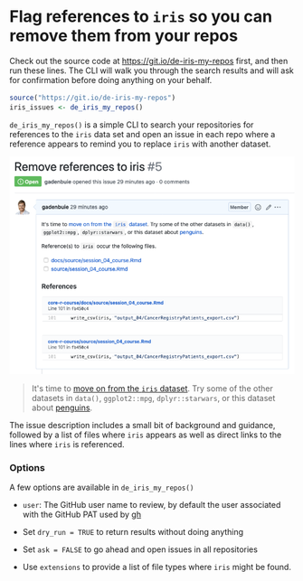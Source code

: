 
# Flag references to `iris` so you can remove them from your repos

Check out the source code at <https://git.io/de-iris-my-repos> first, and then run these lines. The CLI will walk you through the search results and will ask for confirmation before doing anything on your behalf.

```r
source("https://git.io/de-iris-my-repos")
iris_issues <- de_iris_my_repos()
```

`de_iris_my_repos()` is a simple CLI to search your repositories for references to the `iris` data set and open an issue in each repo where a reference appears to remind you to replace `iris` with another dataset.

![](example-issue.png)

> It's time to [move on from the `iris` dataset](https://armchairecology.blog/iris-dataset/). Try some of the other datasets in `data()`, `ggplot2::mpg`, `dplyr::starwars`, or this dataset about [penguins](https://github.com/allisonhorst/penguins).

The issue description includes a small bit of background and guidance, followed by a list of files where `iris` appears as well as direct links to the lines where `iris` is referenced.

### Options

A few options are available in `de_iris_my_repos()`

- `user`: The GitHub user name to review, by default the user associated with the GitHub PAT used by [gh](https://github.com/r-lib/gh)

- Set `dry_run = TRUE` to return results without doing anything

- Set `ask = FALSE` to go ahead and open issues in all repositories

- Use `extensions` to provide a list of file types where `iris` might be found.
